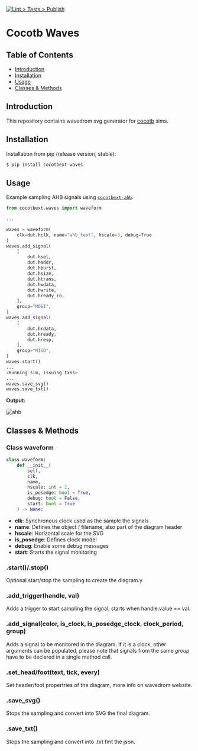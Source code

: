 [![Lint > Tests > Publish](https://github.com/aignacio/cocotbext-waves/actions/workflows/run.yaml/badge.svg)](https://github.com/aignacio/cocotbext-waves/actions/workflows/run.yaml)

# Cocotb Waves

## Table of Contents
* [Introduction](#intro)
* [Installation](#install)
* [Usage](#usage)
* [Classes & Methods](#methods)

## <a name="intro"></a> Introduction

This repository contains wavedrom svg generator for [cocotb](https://github.com/cocotb/cocotb) sims.

## <a name="install"></a> Installation

Installation from pip (release version, stable):
```bash
$ pip install cocotbext-waves
```

## <a name="usage"></a> Usage

Example sampling AHB signals using [`cocotbext-ahb`](https://github.com/aignacio/cocotbext-ahb).

```python
from cocotbext.waves import waveform

...

waves = waveform(
    clk=dut.hclk, name="ahb_test", hscale=3, debug=True
)
waves.add_signal(
    [
        dut.hsel,
        dut.haddr,
        dut.hburst,
        dut.hsize,
        dut.htrans,
        dut.hwdata,
        dut.hwrite,
        dut.hready_in,
    ],
    group="MOSI",
)
waves.add_signal(
    [
        dut.hrdata,
        dut.hready,
        dut.hresp,
    ],
    group="MISO",
)
waves.start()
...
<Running sim, issuing txns>
...
waves.save_svg()
waves.save_txt()
```

**Output:**

![ahb](ahb_test.svg)

## <a name="methods"></a> Classes & Methods

### Class waveform

```python
class waveform:
    def __init__(
        self,
        clk,
        name,
        hscale: int = 2,
        is_posedge: bool = True,
        debug: bool = False,
        start: bool = True
    ) -> None:
```

* **clk**: Synchronous clock used as the sample the signals
* **name**: Defines the object / filename, also part of the diagram header
* **hscale**: Horizontal scale for the SVG
* **is_posedge**: Defines clock model
* **debug**: Enable some debug messages
* **start**: Starts the signal monitoring

### .start()/.stop()

Optional start/stop the sampling to create the diagram.y

### .add_trigger(handle, val)

Adds a trigger to start sampling the signal, starts when handle.value == val.

### .add_signal(color, is_clock, is_posedge_clock, clock_period, group)

Adds a signal to be monitored in the diagram. If it is a clock, other arguments
can be populated, please note that signals from the same *group* have to be
declared in a single method call.

### .set_head/foot(text, tick, every)

Set header/foot propertries of the diagram, more info on wavedrom website.

### .save_svg()

Stops the sampling and convert into SVG the final diagram.

### .save_txt()

Stops the sampling and convert into .txt fmt the json.
